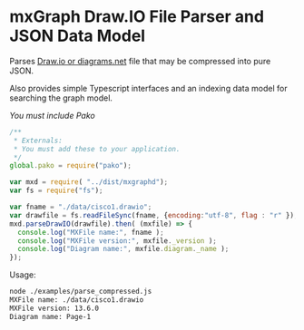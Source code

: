 mxGraph Draw.IO File Parser and JSON Data Model
===

Parses [Draw.io or diagrams.net](diagrams.net) file that may be compressed into pure JSON.

Also provides simple Typescript interfaces and an indexing data model for searching the graph model.

*You must include Pako*

```javascript
/**
 * Externals:
 * You must add these to your application.
 */
global.pako = require("pako");

var mxd = require( "../dist/mxgraphd");
var fs = require("fs");

var fname = "./data/cisco1.drawio";
var drawfile = fs.readFileSync(fname, {encoding:"utf-8", flag : "r" });
mxd.parseDrawIO(drawfile).then( (mxfile) => {
  console.log("MXFile name:", fname );
  console.log("MXFile version:", mxfile._version );
  console.log("Diagram name:", mxfile.diagram._name );
});
```

Usage:
```bash
node ./examples/parse_compressed.js 
MXFile name: ./data/cisco1.drawio
MXFile version: 13.6.0
Diagram name: Page-1
```

